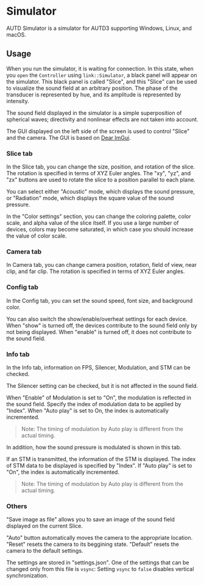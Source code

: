 # Simulator

AUTD Simulator is a simulator for AUTD3 supporting Windows, Linux, and macOS.

## Usage

When you run the simulator, it is waiting for connection.
In this state, when you `open` the `Controller` using `link::Simulator`, a black panel will appear on the simulator.
This black panel is called "Slice", and this "Slice" can be used to visualize the sound field at an arbitrary position.
The phase of the transducer is represented by hue, and its amplitude is represented by intensity.

The sound field displayed in the simulator is a simple superposition of spherical waves; directivity and nonlinear effects are not taken into account.

The GUI displayed on the left side of the screen is used to control "Slice" and the camera.
The GUI is based on [Dear ImGui](https://github.com/ocornut/imgui).

### Slice tab

In the Slice tab, you can change the size, position, and rotation of the slice.
The rotation is specified in terms of XYZ Euler angles.
The "xy", "yz", and "zx" buttons are used to rotate the slice to a position parallel to each plane.

You can select either "Acoustic" mode, which displays the sound pressure, or "Radiation" mode, which displays the square value of the sound pressure.

In the "Color settings" section, you can change the coloring palette, color scale, and alpha value of the slice itself.
If you use a large number of devices, colors may become saturated, in which case you should increase the value of color scale.

### Camera tab

In Camera tab, you can change camera position, rotation, field of view, near clip, and far clip.
The rotation is specified in terms of XYZ Euler angles.

### Config tab

In the Config tab, you can set the sound speed, font size, and background color.

You can also switch the show/enable/overheat settings for each device.
When "show" is turned off, the devices contribute to the sound field only by not being displayed.
When "enable" is turned off, it does not contribute to the sound field.

### Info tab

In the Info tab, information on FPS, Silencer, Modulation, and STM can be checked.

The Silencer setting can be checked, but it is not affected in the sound field.

When "Enable" of Modulation is set to "On", the modulation is reflected in the sound field.
Specify the index of modulation data to be applied by "Index".
When "Auto play" is set to On, the index is automatically incremented.

> Note: The timing of modulation by Auto play is different from the actual timing.

In addition, how the sound pressure is modulated is shown in this tab.

If an STM is transmitted, the information of the STM is displayed.
The index of STM data to be displayed is specified by "Index".
If "Auto play" is set to "On", the index is automatically incremented.

> Note: The timing of modulation by Auto play is different from the actual timing.

### Others

"Save image as file" allows you to save an image of the sound field displayed on the current Slice.

"Auto" button automatically moves the camera to the appropriate location.
"Reset" resets the camera to its beggining state.
"Default" resets the camera to the default settings.

The settings are stored in "settings.json".
One of the settings that can be changed only from this file is `vsync`: Setting `vsync` to `false` disables vertical synchronization.
